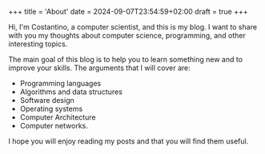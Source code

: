 +++
title = 'About'
date = 2024-09-07T23:54:59+02:00
draft = true
+++

Hi, I'm Costantino, a computer scientist, and this is my blog.
I want to share with you my thoughts about computer science, programming, and other interesting topics.

The main goal of this blog is to help you to learn something new and to improve your skills.
The arguments that I will cover are:

- Programming languages
- Algorithms and data structures
- Software design
- Operating systems
- Computer Architecture
- Computer networks.

I hope you will enjoy reading my posts and that you will find them useful.
